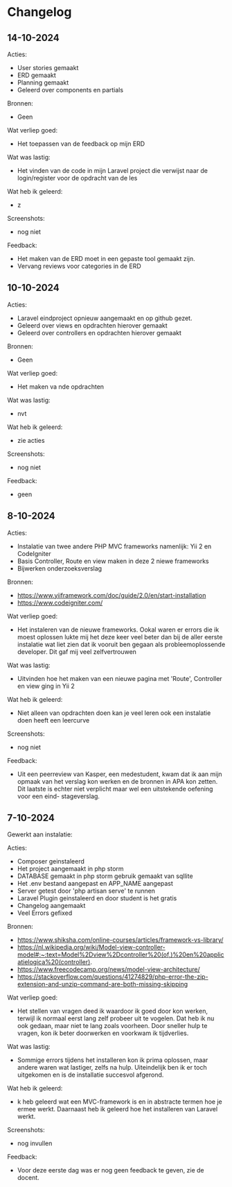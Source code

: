 # Changelog


## 14-10-2024


Acties:
- User stories gemaakt
- ERD gemaakt
- Planning gemaakt
- Geleerd over components en partials

Bronnen:
- Geen

Wat verliep goed:
- Het toepassen van de feedback op mijn ERD


Wat was lastig:
- Het vinden van de code in mijn Laravel project die verwijst naar de login/register voor de opdracht van de les


Wat heb ik geleerd:
- z


Screenshots:
- nog niet


Feedback:
- Het maken van de ERD moet in een gepaste tool gemaakt zijn.
- Vervang reviews voor categories in de ERD

## 10-10-2024


Acties:
- Laravel eindproject opnieuw aangemaakt en op github gezet.
- Geleerd over views en opdrachten hierover gemaakt
- Geleerd over controllers en opdrachten hierover gemaakt

Bronnen:
- Geen

Wat verliep goed:
- Het maken va nde opdrachten


Wat was lastig:
- nvt


Wat heb ik geleerd:
- zie acties


Screenshots:
- nog niet


Feedback:
- geen



## 8-10-2024

Acties:
- Instalatie van twee andere PHP MVC frameworks namenlijk: Yii 2 en CodeIgniter
- Basis Controller, Route en view maken in deze 2 niewe frameworks
- Bijwerken onderzoeksverslag

Bronnen:
- https://www.yiiframework.com/doc/guide/2.0/en/start-installation
- https://www.codeigniter.com/


Wat verliep goed:
- Het instaleren van de nieuwe frameworks. Ookal waren er errors die ik moest oplossen lukte mij het deze keer veel beter dan bij de aller eerste instalatie wat liet zien dat ik vooruit ben gegaan als probleemoplossende developer. Dit gaf mij veel zelfvertrouwen


Wat was lastig:
- Uitvinden hoe het maken van een nieuwe pagina met 'Route', Controller en view ging in Yii 2


Wat heb ik geleerd:
- Niet alleen van opdrachten doen kan je veel leren ook een instalatie doen heeft een leercurve


Screenshots:
- nog niet


Feedback:
- Uit een peerreview van Kasper, een medestudent, kwam dat ik aan mijn opmaak van het verslag kon werken en de bronnen in APA kon zetten. Dit laatste is echter niet verplicht maar wel een uitstekende oefening voor een eind- stageverslag.

## 7-10-2024
Gewerkt aan instalatie:

Acties:
- Composer geinstaleerd
- Het project aangemaakt in php storm
- DATABASE gemaakt in php storm gebruik gemaakt van sqllite
- Het .env bestand aangepast en APP_NAME aangepast
- Server getest door 'php artisan serve' te runnen
- Laravel Plugin geinstaleerd en door student is het gratis
- Changelog aangemaakt
- Veel Errors gefixed


Bronnen:
- https://www.shiksha.com/online-courses/articles/framework-vs-library/
- https://nl.wikipedia.org/wiki/Model-view-controller-model#:~:text=Model%2Dview%2Dcontroller%20(of,)%20en%20applicatielogica%20(controller).
- https://www.freecodecamp.org/news/model-view-architecture/
- https://stackoverflow.com/questions/41274829/php-error-the-zip-extension-and-unzip-command-are-both-missing-skipping

Wat verliep goed:
- Het stellen van vragen deed ik waardoor ik goed door kon werken, terwijl ik normaal eerst lang zelf probeer uit te vogelen. Dat heb ik nu ook gedaan, maar niet te lang zoals voorheen. Door sneller hulp te vragen, kon ik beter doorwerken en voorkwam ik tijdverlies.

Wat was lastig:
- Sommige errors tijdens het installeren kon ik prima oplossen, maar andere waren wat lastiger, zelfs na hulp. Uiteindelijk ben ik er toch uitgekomen en is de installatie succesvol afgerond.

Wat heb ik geleerd:
- k heb geleerd wat een MVC-framework is en in abstracte termen hoe je ermee werkt. Daarnaast heb ik geleerd hoe het installeren van Laravel werkt.

Screenshots:
- nog invullen

Feedback:
- Voor deze eerste dag was er nog geen feedback te geven, zie de docent.




